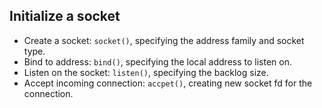## Initialize a socket
- Create a socket: `socket()`, specifying the address family and socket type.
- Bind to address: `bind()`, specifying the local address to listen on.
- Listen on the socket: `listen()`, specifying the backlog size.
- Accept incoming connection: `accpet()`, creating new socket fd for the connection.

